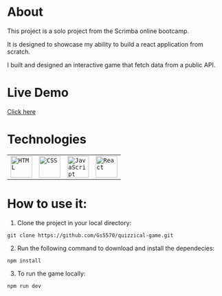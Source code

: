 # About

This project is a solo project from the Scrimba online bootcamp.

It is designed to showcase my ability to build a react application from scratch.

I built and designed an interactive game that fetch data from a public API.

# Live Demo
[Click here](https://gs5570-quizzical-game.netlify.app/)

# Technologies
<table>
	<tr>
		<td><code><img width="50" src="https://user-images.githubusercontent.com/25181517/192158954-f88b5814-d510-4564-b285-dff7d6400dad.png" alt="HTML" title="HTML"/></code></td>
		<td><code><img width="50" src="https://user-images.githubusercontent.com/25181517/183898674-75a4a1b1-f960-4ea9-abcb-637170a00a75.png" alt="CSS" title="CSS"/></code></td>
		<td><code><img width="50" src="https://user-images.githubusercontent.com/25181517/117447155-6a868a00-af3d-11eb-9cfe-245df15c9f3f.png" alt="JavaScript" title="JavaScript"/></code></td>
		<td><code><img width="50" src="https://user-images.githubusercontent.com/25181517/183897015-94a058a6-b86e-4e42-a37f-bf92061753e5.png" alt="React" title="React"/></code></td>
	</tr>
</table>

# How to use it:
1. Clone the project in your local directory: 
```
git clone https://github.com/Gs5570/quizzical-game.git
```
2. Run the following command to download and install the dependecies:
```
npm install
```
3. To run the game locally:
```
npm run dev
```

